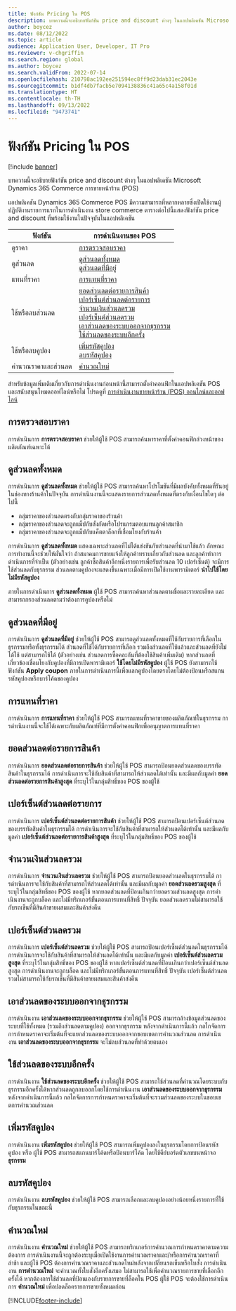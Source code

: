 ```yaml
---
title: ฟังก์ชัน Pricing ใน POS
description: บทความนี้จะอธิบายฟังก์ชัน price and discount ต่างๆ ในแอปพลิเคชัน Microsoft Dynamics 365 Commerce การขายหน้าร้าน (POS)
author: boycez
ms.date: 08/12/2022
ms.topic: article
audience: Application User, Developer, IT Pro
ms.reviewer: v-chgriffin
ms.search.region: global
ms.author: boycez
ms.search.validFrom: 2022-07-14
ms.openlocfilehash: 210798ac192ee251594ec8ff9d23dab31ec2043e
ms.sourcegitcommit: b1df4db7facb5e7094138836c41a65c4a158f01d
ms.translationtype: HT
ms.contentlocale: th-TH
ms.lasthandoff: 09/13/2022
ms.locfileid: "9473741"
---
```

# <a name="pricing-functions-in-pos"></a>ฟังก์ชัน Pricing ใน POS

[!include [banner](includes/banner.md)]

บทความนี้จะอธิบายฟังก์ชัน price and discount ต่างๆ ในแอปพลิเคชัน Microsoft Dynamics 365 Commerce การขายหน้าร้าน (POS)

แอปพลิเคชัน Dynamics 365 Commerce POS มีความสามารถที่หลากหลายซึ่งเปิดใช้งานผู้ปฏิบัติงานรายการแรกในการดําเนินงาน store commerce ตารางต่อไปนี้แสดงฟังก์ชัน price and discount ที่พร้อมใช้งานในปัจจุบันในแอปพลิเคชัน

| ฟังก์ชัน                       | การดำเนินงานของ POS |
|--------------------------------|----------------|
| ดูราคา                    | [การตรวจสอบราคา](#price-check) |
| ดูส่วนลด                 | [ดูส่วนลดทั้งหมด](#view-all-discounts)<br>[ดูส่วนลดที่มีอยู่](#view-available-discounts) |
| แทนที่ราคา                | [การแทนที่ราคา](#price-override) |
| ใช้หรือลบส่วนลด      | [ยอดส่วนลดต่อรายการสินค้า](#line-discount-amount)<br>[เปอร์เซ็นต์ส่วนลดต่อรายการ](#line-discount-percent)<br>[จำนวนเงินส่วนลดรวม](#total-discount-amount)<br>[เปอร์เซ็นต์ส่วนลดรวม](#total-discount-percent)<br>[เอาส่วนลดของระบบออกจากธุรกรรม](#remove-system-discounts-from-transaction)<br>[ใช้ส่วนลดของระบบอีกครั้ง](#reapply-system-discounts) |
| ใช้หรือลบคูปอง        | [เพิ่มรหัสคูปอง](#add-coupon-code)<br>[ลบรหัสคูปอง](#remove-coupon-code) |
| คำนวณราคาและส่วนลด | [คำนวณใหม่](#recalculate) |

สำหรับข้อมูลเพิ่มเติมเกี่ยวกับการดําเนินงานก่อนหน้านี้สามารถตั้งค่าคอนฟิกในแอปพลิเคชัน POS และสนับสนุนโหมดออฟไลน์หรือไม่ โปรดดูที่ [การดําเนินงานขายหน้าร้าน (POS) ออนไลน์และออฟไลน์](pos-operations.md)

## <a name="price-check"></a>การตรวจสอบราคา

การดําเนินการ **การตรวจสอบราคา** ช่วยให้ผู้ใช้ POS สามารถค้นหาราคาที่ตั้งค่าคอนฟิกล่วงหน้าของผลิตภัณฑ์เฉพาะได้

## <a name="view-all-discounts"></a>ดูส่วนลดทั้งหมด

การดําเนินการ **ดูส่วนลดทั้งหมด** ช่วยให้ผู้ใช้ POS สามารถค้นหาโปรโมชันที่มีผลบังคับทั้งหมดที่รันอยู่ในช่องทางร้านค้าในปัจจุบัน การดําเนินงานนี้จะแสดงรายการส่วนลดทั้งหมดที่ตรงกับเงื่อนไขใดๆ ต่อไปนี้

- กลุ่มราคาของส่วนลดตรงกับกลุ่มราคาของร้านค้า
- กลุ่มราคาของส่วนลดจะถูกแม็ปกับสังกัดหรือโปรแกรมตอบแทนลูกค้าสมาชิก
- กลุ่มราคาของส่วนลดจะถูกแม็ปกับแค็ตตาล็อกที่เชื่อมโยงกับร้านค้า

การดำเนินการ **ดูส่วนลดทั้งหมด** แสดงเฉพาะส่วนลดที่ไม่ได้แข่งขันกับส่วนลดที่นำมาใช้แล้ว ลักษณะการทำงานนี้จะช่วยให้มั่นใจว่า ถ้าสมาคมการขายแจ้งให้ลูกค้าทราบเกี่ยวกับส่วนลด และลูกค้าทำการดำเนินการที่จำเป็น (ตัวอย่างเช่น ลูกค้าซื้อสินค้าอีกหนึ่งรายการเพื่อรับส่วนลด 10 เปอร์เซ็นต์) จะมีการใช้ส่วนลดกับธุรกรรม ส่วนลดตามคูปองจะแสดงขึ้นเฉพาะเมื่อมีการเปิดใช้งานพารามิเตอร์ **นำไปใช้โดยไม่มีรหัสคูปอง**

ภายในการดําเนินการ **ดูส่วนลดทั้งหมด** ผู้ใช้ POS สามารถค้นหาส่วนลดตามชื่อและรายละเอียด และสามารถกรองส่วนลดตามว่าต้องการคูปองหรือไม่

## <a name="view-available-discounts"></a>ดูส่วนลดที่มีอยู่

การดําเนินการ **ดูส่วนลดที่มีอยู่** ช่วยให้ผู้ใช้ POS สามารถดูส่วนลดทั้งหมดที่ใช้กับรายการที่เลือกในธุรกรรมหรือทั้งธุรกรรมได้ ส่วนลดที่ใช้ได้กับรายการที่เลือก รวมถึงส่วนลดที่ใช้แล้วและส่วนลดที่ยังไม่ได้ใช้ แต่สามารถใช้ได้ (ตัวอย่างเช่น ส่วนลดการซื้อคละกันที่ต้องใช้สินค้าเพิ่มเติม) หากส่วนลดที่เกี่ยวข้องเชื่อมโยงกับคูปองที่มีการเปิดพารามิเตอร์ **ใช้โดยไม่มีรหัสคูปอง** ผู้ใช้ POS ยังสามารถใช้ฟังก์ชัน **Apply coupon** ภายในการดําเนินการนี้เพื่อแลกคูปองโดยตรงโดยไม่ต้องป้อนหรือสแกนรหัสคูปองหรือบาร์โค้ดของคูปอง

## <a name="price-override"></a>การแทนที่ราคา

การดําเนินการ **การแทนที่ราคา** ช่วยให้ผู้ใช้ POS สามารถแทนที่ราคาขายของผลิตภัณฑ์ในธุรกรรม การดําเนินงานนี้จะใช้ได้เฉพาะกับผลิตภัณฑ์ที่มีการตั้งค่าคอนฟิกเพื่ออนุญาตการแทนที่ราคา

## <a name="line-discount-amount"></a>ยอดส่วนลดต่อรายการสินค้า

การดําเนินการ **ยอดส่วนลดต่อรายการสินค้า** ช่วยให้ผู้ใช้ POS สามารถป้อนยอดส่วนลดของบรรทัดสินค้าในธุรกรรมได้ การดําเนินการจะใช้กับสินค้าที่สามารถให้ส่วนลดได้เท่านั้น และมีผลกับมูลค่า **ยอดส่วนลดต่อรายการสินค้าสูงสุด** ที่ระบุไว้ในกลุ่มสิทธิ์ของ POS ของผู้ใช้

## <a name="line-discount-percent"></a>เปอร์เซ็นต์ส่วนลดต่อรายการ

การดําเนินการ **เปอร์เซ็นต์ส่วนลดต่อรายการสินค้า** ช่วยให้ผู้ใช้ POS สามารถป้อนเปอร์เซ็นต์ส่วนลดของบรรทัดสินค้าในธุรกรรมได้ การดําเนินการจะใช้กับสินค้าที่สามารถให้ส่วนลดได้เท่านั้น และมีผลกับมูลค่า **เปอร์เซ็นต์ส่วนลดต่อรายการสินค้าสูงสุด** ที่ระบุไว้ในกลุ่มสิทธิ์ของ POS ของผู้ใช้

## <a name="total-discount-amount"></a>จำนวนเงินส่วนลดรวม

การดําเนินการ **จำนวนเงินส่วนลดรวม** ช่วยให้ผู้ใช้ POS สามารถป้อนยอดส่วนลดในธุรกรรมได้ การดําเนินการจะใช้กับสินค้าที่สามารถให้ส่วนลดได้เท่านั้น และมีผลกับมูลค่า **ยอดส่วนลดรวมสูงสุด** ที่ระบุไว้ในกลุ่มสิทธิ์ของ POS ของผู้ใช้ หากยอดส่วนลดที่ป้อนเกินกว่ายอดรวมส่วนลดสูงสุด การดําเนินงานจะถูกบล็อค และไม่มีทริกเกอร์ขั้นตอนการแทนที่สิทธิ์ ปัจจุบัน ยอดส่วนลดรวมไม่สามารถใช้กับรถเข็นที่มีสินค้าขายผสมและสินค้าส่งคืน

## <a name="total-discount-percent"></a>เปอร์เซ็นต์ส่วนลดรวม

การดําเนินการ **เปอร์เซ็นต์ส่วนลดรวม** ช่วยให้ผู้ใช้ POS สามารถป้อนเปอร์เซ็นต์ส่วนลดในธุรกรรมได้ การดําเนินการจะใช้กับสินค้าที่สามารถให้ส่วนลดได้เท่านั้น และมีผลกับมูลค่า **เปอร์เซ็นต์ส่วนลดรวมสูงสุด** ที่ระบุไว้ในกลุ่มสิทธิ์ของ POS ของผู้ใช้ หากเปอร์เซ็นต์ส่วนลดที่ป้อนเกินกว่าเปอร์เซ็นต์ส่วนลดสูงสุด การดําเนินงานจะถูกบล็อค และไม่มีทริกเกอร์ขั้นตอนการแทนที่สิทธิ์ ปัจจุบัน เปอร์เซ็นต์ส่วนลดรวมไม่สามารถใช้กับรถเข็นที่มีสินค้าขายผสมและสินค้าส่งคืน

## <a name="remove-system-discounts-from-transaction"></a>เอาส่วนลดของระบบออกจากธุรกรรม

การดำเนินงาน **เอาส่วนลดของระบบออกจากธุรกรรม** ช่วยให้ผู้ใช้ POS สามารถล้างข้อมูลส่วนลดของระบบที่ใช้ทั้งหมด (รวมถึงส่วนลดตามคูปอง) ออกจากธุรกรรม หลังจากดําเนินการนี้แล้ว กลไกจัดการการกําหนดราคาจะเริ่มต้นที่จะแยกส่วนลดของระบบออกจากขอบเขตการคํานวณส่วนลด การดำเนินงาน **เอาส่วนลดของระบบออกจากธุรกรรม** จะไม่ลบส่วนลดที่ทำด้วยตนเอง

## <a name="reapply-system-discounts"></a>ใช้ส่วนลดของระบบอีกครั้ง

การดําเนินงาน **ใช้ส่วนลดของระบบอีกครั้ง** ช่วยให้ผู้ใช้ POS สามารถใช้ส่วนลดที่คํานวณโดยระบบกับธุรกรรมอีกครั้งได้หากส่วนลดถูกลบออกโดยใช้การดําเนินงาน **เอาส่วนลดของระบบออกจากธุรกรรม** หลังจากดําเนินการนี้แล้ว กลไกจัดการการกําหนดราคาจะเริ่มต้นที่จะรวมส่วนลดของระบบในขอบเขตการคํานวณส่วนลด

## <a name="add-coupon-code"></a>เพิ่มรหัสคูปอง

การดําเนินงาน **เพิ่มรหัสคูปอง** ช่วยให้ผู้ใช้ POS สามารถเพิ่มคูปองลงในธุรกรรมโดยการป้อนรหัสคูปอง หรือ ผู้ใช้ POS สามารถสแกนบาร์โค้ดหรือป้อนบาร์โค้ด โดยใช้คีย์บอร์ดตัวเลขบนหน้าจอ **ธุรกรรม**

## <a name="remove-coupon-code"></a>ลบรหัสคูปอง

การดําเนินงาน **ลบรหัสคูปอง** ช่วยให้ผู้ใช้ POS สามารถเลือกและลบคูปองอย่างน้อยหนึ่งรายการที่ใช้กับธุรกรรมในขณะนี้

## <a name="recalculate"></a>คำนวณใหม่

การดําเนินงาน **คํานวณใหม่** ช่วยให้ผู้ใช้ POS สามารถทริกเกอร์การคํานวณการกําหนดราคาตามความต้องการ การดําเนินงานนี้จะถูกต้องระบุเมื่อเปิดใช้งานการคํานวณราคาและ/หรือการคํานวณราคาที่ล่าช้า และผู้ใช้ POS ต้องการคํานวณราคาและส่วนลดใหม่หลังจากเปลี่ยนรถเข็นหรือใบสั่ง การดําเนินงาน **การคำนวณใหม่** จะคำนวณทั้งใบสั่งอีกครั้งเสมอ ไม่สามารถใช้เพื่อคำนวณรายการขายที่เลือกอีกครั้งได้ หากต้องการใช้ส่วนลดที่ป้อนเองกับรายการขายที่ล็อคใน POS ผู้ใช้ POS จะต้องใช้การดําเนินการ **คำนวณใหม่** เพื่อปลดล็อครายการขายทั้งหมดก่อน

[!INCLUDE[footer-include](../includes/footer-banner.md)]

